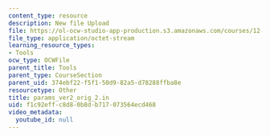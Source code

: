 ```yaml
---
content_type: resource
description: New file Upload
file: https://ol-ocw-studio-app-production.s3.amazonaws.com/courses/12-811-tropical-meteorology-spring-2011/f1c92effc8d80b8db717073564ecd468_params_ver2_orig_2.in
file_type: application/octet-stream
learning_resource_types:
- Tools
ocw_type: OCWFile
parent_title: Tools
parent_type: CourseSection
parent_uid: 374ebf22-f5f1-50d9-82a5-d78288ffba8e
resourcetype: Other
title: params_ver2_orig_2.in
uid: f1c92eff-c8d8-0b8d-b717-073564ecd468
video_metadata:
  youtube_id: null
---
```

